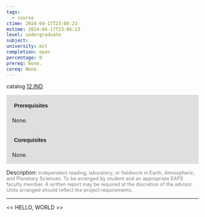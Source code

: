 ```yaml
---
tags:
  - course
ctime: 2024-04-17T23:06:23
mstime: 2024-04-17T23:06:23
level: undergraduate
subject: 
university: mit
completion: open
percentage: 0
prereq: None.
coreq: None.
---
```


catalog [12.IND](http://student.mit.edu/catalog/m12a.html#12.IND)

<span style="display: block; padding: 15px; background-color: rgb(100, 100, 100, 0.2);"><font id="m_prereq786_0" style="display: block; font-family: Arial, sans-serif; font-weight: bold; padding: 5px">Prerequisites</font><br><span id="prereq786_0">None.</span></span>
<span style="display: block; padding: 15px; background-color: rgb(100, 100, 100, 0.2);"><font id="m_coreq786_0" style="display: block; font-family: Arial, sans-serif; font-weight: bold; padding: 5px">Corequisites</font><br><span id="coreq786_0">None.</span></span>

<font style="">Description:</font>
<font style="color: grey; font-size: 0.8rem;">Independent reading, laboratory, or fieldwork in Earth, Atmospheric, and Planetary Sciences. To be arranged by student and an appropriate EAPS faculty member. A written report may be required at the discretion of the advisor. Units arranged should reflect the project requirements.</font>



---

<< HELLO, WORLD >>
